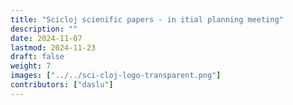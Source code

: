 ```yaml
---
title: "Scicloj scienific papers - in itial planning meeting"
description: ""
date: 2024-11-07
lastmod: 2024-11-23
draft: false
weight: 7
images: ["../../sci-cloj-logo-transparent.png"]
contributors: ["daslu"]
---
```

